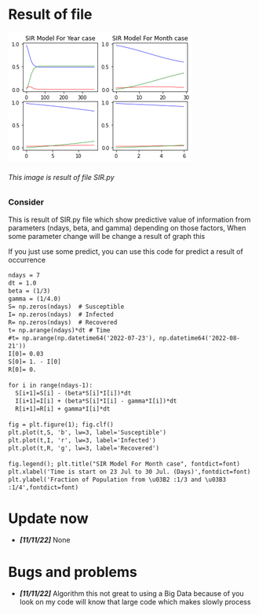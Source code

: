 # Result of file
![MAPPING](Image/003.png)
###### This image is result of file SIR.py
### Consider 
This is result of SIR.py file which show predictive value of information from parameters (ndays, beta, and gamma) depending on those factors, When some parameter change will be change a result of graph this  

If you just use some predict, you can use this code for predict a result of occurrence
```
ndays = 7
dt = 1.0
beta = (1/3)
gamma = (1/4.0)
S= np.zeros(ndays)  # Susceptible
I= np.zeros(ndays)  # Infected
R= np.zeros(ndays)  # Recovered
t= np.arange(ndays)*dt # Time
#t= np.arange(np.datetime64('2022-07-23'), np.datetime64('2022-08-21'))
I[0]= 0.03
S[0]= 1. - I[0]
R[0]= 0.

for i in range(ndays-1):
  S[i+1]=S[i] - (beta*S[i]*I[i])*dt
  I[i+1]=I[i] + (beta*S[i]*I[i] - gamma*I[i])*dt
  R[i+1]=R[i] + gamma*I[i]*dt

fig = plt.figure(1); fig.clf()
plt.plot(t,S, 'b', lw=3, label='Susceptible')
plt.plot(t,I, 'r', lw=3, label='Infected')
plt.plot(t,R, 'g', lw=3, label='Recovered')

fig.legend(); plt.title("SIR Model For Month case", fontdict=font)  
plt.xlabel('Time is start on 23 Jul to 30 Jul. (Days)',fontdict=font)
plt.ylabel('Fraction of Population from \u03B2 :1/3 and \u03B3 :1/4',fontdict=font)

```
# Update now
-  ***[11/11/22]*** None
# Bugs and problems
-  ***[11/11/22]*** Algorithm this not great to using a Big Data because of you look on my code will know that large code which makes slowly process 
